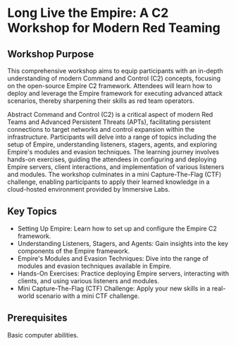 # Long Live the Empire: A C2 Workshop for Modern Red Teaming

## Workshop Purpose
This comprehensive workshop aims to equip participants with an in-depth understanding of modern Command and Control (C2) concepts, focusing on the open-source Empire C2 framework. Attendees will learn how to deploy and leverage the Empire framework for executing advanced attack scenarios, thereby sharpening their skills as red team operators.

Abstract
Command and Control (C2) is a critical aspect of modern Red Teams and Advanced Persistent Threats (APTs), facilitating persistent connections to target networks and control expansion within the infrastructure. Participants will delve into a range of topics including the setup of Empire, understanding listeners, stagers, agents, and exploring Empire's modules and evasion techniques. The learning journey involves hands-on exercises, guiding the attendees in configuring and deploying Empire servers, client interactions, and implementation of various listeners and modules. The workshop culminates in a mini Capture-The-Flag (CTF) challenge, enabling participants to apply their learned knowledge in a cloud-hosted environment provided by Immersive Labs.

## Key Topics
- Setting Up Empire: Learn how to set up and configure the Empire C2 framework.
- Understanding Listeners, Stagers, and Agents: Gain insights into the key components of the Empire framework.
- Empire's Modules and Evasion Techniques: Dive into the range of modules and evasion techniques available in Empire.
- Hands-On Exercises: Practice deploying Empire servers, interacting with clients, and using various listeners and modules.
- Mini Capture-The-Flag (CTF) Challenge: Apply your new skills in a real-world scenario with a mini CTF challenge.

## Prerequisites
Basic computer abilities.